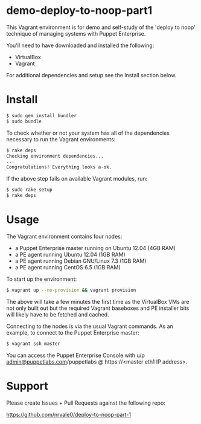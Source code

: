 # demo-deploy-to-noop-part1

This Vagrant environment is for demo and self-study of the 'deploy to noop'
technique of managing systems with Puppet Enterprise.

You'll need to have downloaded and installed the following:
* VirtualBox
* Vagrant

For additional dependencies and setup see the Install section below.

# Install
```bash
$ sudo gem install bundler
$ sudo bundle
```
To check whether or not your system has all of the dependencies necessary to run the Vagrant environments:

```bash
$ rake deps
Checking environment dependencies...
...
Congratulations! Everything looks a-ok.
```

If the above step fails on available Vagrant modules, run:

```bash
$ sudo rake setup
$ rake deps
```

# Usage
The Vagrant environment contains four nodes:
* a Puppet Enterprise master running on Ubuntu 12.04 (4GB RAM)
* a PE agent running Ubuntu 12.04 (1GB RAM)
* a PE agent running Debian GNU/Linux 7.3 (1GB RAM)
* a PE agent running CentOS 6.5 (1GB RAM)

To start up the environment: 

```bash
$ vagrant up --no-provision && vagrant provision
```

The above will take a few minutes the first time as the VirtualBox VMs are not
only built out but the required Vagrant baseboxes and PE installer bits will likely
have to be fetched and cached.

Connecting to the nodes is via the usual Vagrant commands. As an example, 
to connect to the Puppet Enterprise master:

```bash
$ vagrant ssh master
```

You can access the Puppet Enterprise Console with u/p admin@puppetlabs.com/puppetlabs
@ https://&lt;master eth1 IP address&gt;.


# Support
Please create Issues + Pull Requests against the following repo:

https://github.com/nrvale0/deploy-to-noop-part-1
